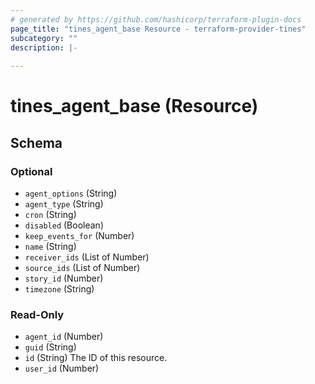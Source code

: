 ```yaml
---
# generated by https://github.com/hashicorp/terraform-plugin-docs
page_title: "tines_agent_base Resource - terraform-provider-tines"
subcategory: ""
description: |-
  
---
```


# tines_agent_base (Resource)





<!-- schema generated by tfplugindocs -->
## Schema

### Optional

- `agent_options` (String)
- `agent_type` (String)
- `cron` (String)
- `disabled` (Boolean)
- `keep_events_for` (Number)
- `name` (String)
- `receiver_ids` (List of Number)
- `source_ids` (List of Number)
- `story_id` (Number)
- `timezone` (String)

### Read-Only

- `agent_id` (Number)
- `guid` (String)
- `id` (String) The ID of this resource.
- `user_id` (Number)
